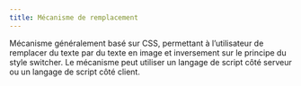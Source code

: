 ```yaml
---
title: Mécanisme de remplacement
---
```


Mécanisme généralement basé sur CSS, permettant à l’utilisateur de remplacer
du texte par du texte en image et inversement sur le principe du style
switcher. Le mécanisme peut utiliser un langage de script côté serveur ou un
langage de script côté client.
